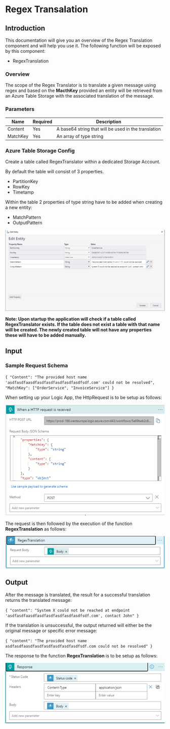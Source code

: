 # Regex Transalation

## Introduction

This documentation will give you an overview of the Regex Translation component and will help you use it. The following function will be exposed by this component:

- RegexTranslation

### Overview

The scope of the Regex Translator is to translate a given message using regex and based on the **MacthKey** provided an entity will be retrieved from an Azure Table Storage with the associated translation of the message.

### Parameters

|Name|Required|Description|
|--- |--- |--- |
|Content|Yes|A base64 string that will be used in the translation|
|MatchKey|Yes|An array of type string|

### Azure Table Storage Config

Create a table called RegexTranslator within a dedicated Storage Account. 

By default the table will consist of 3 properties.

- PartitionKey
- RowKey
- Timetamp

Within the table 2 properties of type string have to be added when creating a new entity:

- MatchPattern
- OutputPattern

![regextranslator](../../images/regextranslator.PNG)

**Note: Upon startup the application will check if a table called RegexTranslator exists. If the table does not exist a table with that name will be created. The newly created table will not have any properties these will have to be added manually.**

## Input

### Sample Request Schema

`{
  "Content": "The provided host name 'asdfasdfaasdfasdfasdfasdfasdfasdfsdf.com' could not be resolved",
  "MatchKey": ["OrderService", "InvoiceService"]
}`

When setting up your Logic App, the HttpRequest is to be setup as follows:

![regextranslator](../../images/regextranslationrequest.PNG)

The request is then followed by the execution of the function **RegexTranslation** as follows:

![regextranslator](../../images/regextranslationfunction.PNG)

## Output

After the message is translated, the result for a successful translation returns the translated message:

`{
    "content": "System X could not be reached at endpoint 'asdfasdfaasdfasdfasdfasdfasdfasdfsdf.com', contact John"
}`

If the translation is unsuccessful, the output returned will either be the original message or specific error message:

`{
    "content": "The provided host name asdfasdfaasdfasdfasdfasdfasdfasdfsdf.com could not be resolved"
}`

The response to the function **RegexTranslation** is to be setup as follows:

![regextranslator](../../images/regextranslationresponse.PNG)
